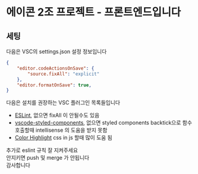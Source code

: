# 에이콘 2조 프로젝트 - 프론트엔드입니다

## 세팅

다음은 VSC의 settings.json 설정 정보입니다
```json
{
    "editor.codeActionsOnSave": {
        "source.fixAll": "explicit"
    },
    "editor.formatOnSave": true,
}
```

다음은 설치를 권장하는 VSC 플러그인 목록들입니다
- [ESLint](vscode:extension/dbaeumer.vscode-eslint), 없으면 fixAll 이 안될수도 있음
- [vscode-styled-components](vscode:extension/styled-components.vscode-styled-components), 없으면 styled components backtick으로 함수 호출할때 intellisense 의 도움을 받지 못함
- [Color Highlight](vscode:extension/naumovs.color-highlight) css in js 할때 많이 도움 됨


추가로 eslint 규칙 잘 지켜주세요  
안지키면 push 및 merge 가 안됩니다   
감사합니다  
